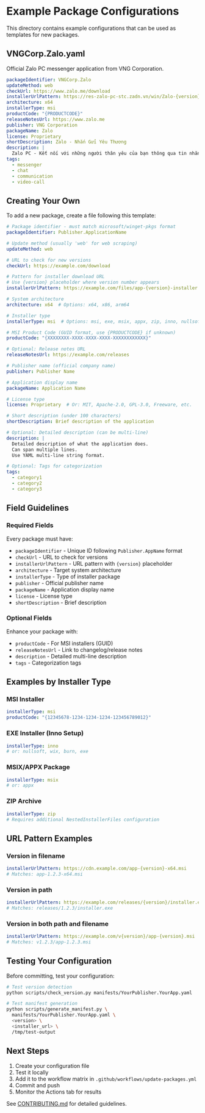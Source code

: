 # Example Package Configurations

This directory contains example configurations that can be used as templates for new packages.

## VNGCorp.Zalo.yaml

Official Zalo PC messenger application from VNG Corporation.

```yaml
packageIdentifier: VNGCorp.Zalo
updateMethod: web
checkUrl: https://www.zalo.me/download
installerUrlPattern: https://res-zalo-pc-stc.zadn.vn/win/Zalo-{version}-win64.msi
architecture: x64
installerType: msi
productCode: "{PRODUCTCODE}"
releaseNotesUrl: https://www.zalo.me
publisher: VNG Corporation
packageName: Zalo
license: Proprietary
shortDescription: Zalo - Nhắn Gửi Yêu Thương
description: |
  Zalo PC - Kết nối với những người thân yêu của bạn thông qua tin nhắn, cuộc gọi và nhiều tính năng khác.
tags:
  - messenger
  - chat
  - communication
  - video-call
```

## Creating Your Own

To add a new package, create a file following this template:

```yaml
# Package identifier - must match microsoft/winget-pkgs format
packageIdentifier: Publisher.ApplicationName

# Update method (usually 'web' for web scraping)
updateMethod: web

# URL to check for new versions
checkUrl: https://example.com/download

# Pattern for installer download URL
# Use {version} placeholder where version number appears
installerUrlPattern: https://example.com/files/app-{version}-installer.msi

# System architecture
architecture: x64  # Options: x64, x86, arm64

# Installer type
installerType: msi  # Options: msi, exe, msix, appx, zip, inno, nullsoft

# MSI Product Code (GUID format, use {PRODUCTCODE} if unknown)
productCode: "{XXXXXXXX-XXXX-XXXX-XXXX-XXXXXXXXXXXX}"

# Optional: Release notes URL
releaseNotesUrl: https://example.com/releases

# Publisher name (official company name)
publisher: Publisher Name

# Application display name
packageName: Application Name

# License type
license: Proprietary  # Or: MIT, Apache-2.0, GPL-3.0, Freeware, etc.

# Short description (under 100 characters)
shortDescription: Brief description of the application

# Optional: Detailed description (can be multi-line)
description: |
  Detailed description of what the application does.
  Can span multiple lines.
  Use YAML multi-line string format.

# Optional: Tags for categorization
tags:
  - category1
  - category2
  - category3
```

## Field Guidelines

### Required Fields

Every package must have:
- `packageIdentifier` - Unique ID following `Publisher.AppName` format
- `checkUrl` - URL to check for versions
- `installerUrlPattern` - URL pattern with `{version}` placeholder
- `architecture` - Target system architecture
- `installerType` - Type of installer package
- `publisher` - Official publisher name
- `packageName` - Application display name
- `license` - License type
- `shortDescription` - Brief description

### Optional Fields

Enhance your package with:
- `productCode` - For MSI installers (GUID)
- `releaseNotesUrl` - Link to changelog/release notes
- `description` - Detailed multi-line description
- `tags` - Categorization tags

## Examples by Installer Type

### MSI Installer
```yaml
installerType: msi
productCode: "{12345678-1234-1234-1234-123456789012}"
```

### EXE Installer (Inno Setup)
```yaml
installerType: inno
# or: nullsoft, wix, burn, exe
```

### MSIX/APPX Package
```yaml
installerType: msix
# or: appx
```

### ZIP Archive
```yaml
installerType: zip
# Requires additional NestedInstallerFiles configuration
```

## URL Pattern Examples

### Version in filename
```yaml
installerUrlPattern: https://cdn.example.com/app-{version}-x64.msi
# Matches: app-1.2.3-x64.msi
```

### Version in path
```yaml
installerUrlPattern: https://example.com/releases/{version}/installer.exe
# Matches: releases/1.2.3/installer.exe
```

### Version in both path and filename
```yaml
installerUrlPattern: https://example.com/v{version}/app-{version}.msi
# Matches: v1.2.3/app-1.2.3.msi
```

## Testing Your Configuration

Before committing, test your configuration:

```bash
# Test version detection
python scripts/check_version.py manifests/YourPublisher.YourApp.yaml

# Test manifest generation
python scripts/generate_manifest.py \
  manifests/YourPublisher.YourApp.yaml \
  <version> \
  <installer_url> \
  /tmp/test-output
```

## Next Steps

1. Create your configuration file
2. Test it locally
3. Add it to the workflow matrix in `.github/workflows/update-packages.yml`
4. Commit and push
5. Monitor the Actions tab for results

See [CONTRIBUTING.md](../CONTRIBUTING.md) for detailed guidelines.
